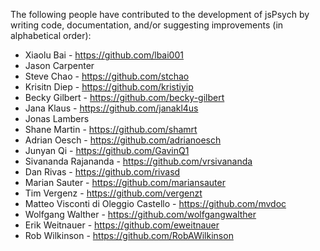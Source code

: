 The following people have contributed to the development of jsPsych by writing code, documentation, and/or suggesting improvements (in alphabetical order):
* Xiaolu Bai - https://github.com/lbai001
* Jason Carpenter
* Steve Chao - https://github.com/stchao
* Krisitn Diep - https://github.com/kristiyip
* Becky Gilbert - https://github.com/becky-gilbert
* Jana Klaus - https://github.com/janakl4us
* Jonas Lambers
* Shane Martin - https://github.com/shamrt
* Adrian Oesch - https://github.com/adrianoesch
* Junyan Qi - https://github.com/GavinQ1
* Sivananda Rajananda - https://github.com/vrsivananda
* Dan Rivas - https://github.com/rivasd
* Marian Sauter - https://github.com/mariansauter
* Tim Vergenz - https://github.com/vergenzt
* Matteo Visconti di Oleggio Castello - https://github.com/mvdoc
* Wolfgang Walther - https://github.com/wolfgangwalther
* Erik Weitnauer - https://github.com/eweitnauer
* Rob Wilkinson - https://github.com/RobAWilkinson
